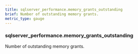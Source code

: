 ```yaml
---
title: sqlserver_performance.memory_grants_outstanding
brief: Number of outstanding memory grants.
metric_type: gauge
---
```

### sqlserver_performance.memory_grants_outstanding

Number of outstanding memory grants.